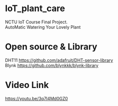 # IoT_plant_care
NCTU IoT Course Final Project.<br />
AutoMatic Watering Your Lovely Plant
<br />
# Open source & Library
DHT11 https://github.com/adafruit/DHT-sensor-library <br />
Blynk https://github.com/blynkkk/blynk-library
# Video Link
https://youtu.be/3q7I4Md0GZ0
